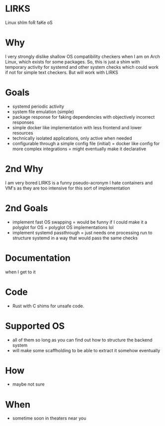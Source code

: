 # LIRKS
Linux shIm foR faKe oS

# Why
I very strongly dislike shallow OS compatibility checkers when I am on Arch Linux, which exists for some packages. So, this is just a shim with temporary activity for systemd and other system checks which could work if not for simple text checkers. But will work with LIRKS

# Goals
  - systemd periodic activity
  - system file emulation (simple)
  - package response for faking dependencies with objectively incorrect responses
  - simple docker like implementation with less frontend and lower resources
  - technically isolated applications, only active when needed
  - configurable through a simple config file (initial)
    = docker like config for more complex integrations
    = might eventually make it declarative

# 2nd Why
I am very bored
LIRKS is a funny pseudo-acronym
I hate containers and VM's as they are too intensive for this sort of implementation

# 2nd Goals
  - implement fast OS swapping
    = would be funny if I could make it a polyglot for OS
    = polyglot OS implementations lol
  - implement systemd passthrough
    = just needs one processing run to structure systemd in a way that would pass the same checks

# Documentation
  when I get to it

# Code
  - Rust with C shims for unsafe code.

# Supported OS
  - all of them so long as you can find out how to structure the backend system
  - will make some scaffholding to be able to extract it somehow eventually

# How
  - maybe not sure

# When
  - sometime soon in theaters near you
